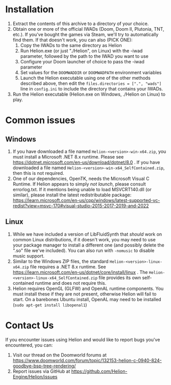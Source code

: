 # Installation

1. Extract the contents of this archive to a directory of your choice.
2. Obtain one or more of the official IWADs (Doom, Doom II, Plutonia, TNT, etc.).  If you've bought the games via Steam, we'll try to automatically find them.  If that doesn't work, you can also (PICK ONE):
    1. Copy the IWADs to the same directory as Helion
    2. Run Helion.exe (or just "./Helion", on Linux) with the -iwad parameter, followed by the path to the IWAD you want to use
    3. Configure your Doom launcher of choice to pass the -iwad parameter
    4. Set values for the `DOOMWADDIR` or `DOOMWADPATH` environment variables
    5. Launch the Helion executable using one of the other methods described above, then edit the `files.directories = [".", "wads"]` line in `config.ini` to include the directory that contains your IWADs.
4. Run the Helion executable (Helion.exe on Windows, ./Helion on Linux) to play.

# Common issues

## Windows

1. If you have downloaded a file named `Helion-<version>-win-x64.zip`, you must install a Microsoft .NET 8.x runtime.  Please see https://dotnet.microsoft.com/en-us/download/dotnet/8.0 .  If you have downloaded a file named `Helion-<version>-win-x64_SelfContained.zip`, then this is not required.
2. One of our dependencies, OpenTK, needs the Microsoft Visual C Runtime.  If Helion appears to simply _not launch_, please consult errorlog.txt.  If it mentions being unable to load MSVCRT140.dll (or similar), please install the latest redistributable package: https://learn.microsoft.com/en-us/cpp/windows/latest-supported-vc-redist?view=msvc-170#visual-studio-2015-2017-2019-and-2022

## Linux

1.  While we have included a version of LibFluidSynth that _should_ work on common Linux distributions, if it doesn't work, you may need to use your package manager to install a different one (and possibly delete the ".so" file we've included).  You can also run with `-nomusic` to disable music support.
2.  Similar to the Windows ZIP files, the standard `Helion-<version>-linux-x64.zip` file requires a .NET 8.x runtime.  See https://learn.microsoft.com/en-us/dotnet/core/install/linux .  The `Helion-<version>-linux-x64_SelfContained.zip` file provides its own self-contained runtime and does not require this.
3.  Helion requires OpenGL (GLFW) and OpenAL runtime components.  You must install these if they are not present, otherwise Helion will fail to start.  On a barebones Ubuntu install, OpenAL may need to be installed (`sudo apt-get install libopenal1`)

# Contact Us

If you encounter issues using Helion and would like to report bugs you've encountered, you can:
1. Visit our thread on the Doomworld forums at https://www.doomworld.com/forum/topic/132153-helion-c-0940-824-goodbye-bsp-tree-rendering/
2. Report issues via GitHub at https://github.com/Helion-Engine/Helion/issues

